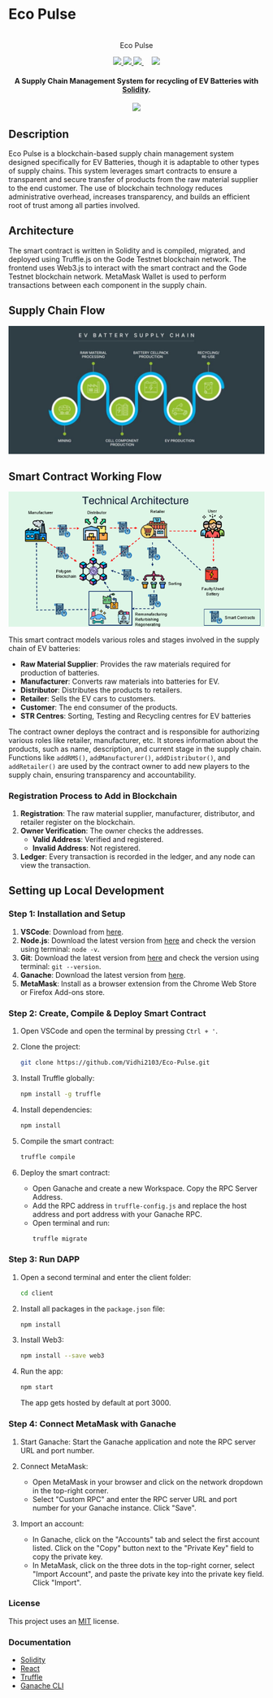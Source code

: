 # Eco Pulse

<p align="center">
  <br>  
  Eco Pulse
  <br>
</p>

<p align="center">
  <a href="https://soliditylang.org/">
    <img src="https://github.com/rishav4101/eth-supplychain-dapp/blob/main/images/Solidity.svg" width="80">       
  </a>
  <a href="https://reactjs.org/">
    <img src="https://github.com/rishav4101/eth-supplychain-dapp/blob/main/images/react.png" width="80">
  </a>
  <a href="https://www.trufflesuite.com/">
    <img src="https://github.com/rishav4101/eth-supplychain-dapp/blob/main/images/trufflenew.png" width="50">
  </a>
  &nbsp;&nbsp;&nbsp;
  <a href="https://www.npmjs.com/package/web3">
    <img src="https://github.com/rishav4101/eth-supplychain-dapp/blob/main/images/web3.jpg" width="60">
  </a>
</p>

<h4 align="center">A Supply Chain Management System for recycling of EV Batteries with <a href="https://docs.soliditylang.org/en/v0.8.4/" target="_blank">Solidity</a>.</h4>

<p align="center">
  <a>
    <img src="https://img.shields.io/badge/dependencies-up%20to%20date-brightgreen.svg">
  </a>
</p>

## Description

Eco Pulse is a blockchain-based supply chain management system designed specifically for EV Batteries, though it is adaptable to other types of supply chains. This system leverages smart contracts to ensure a transparent and secure transfer of products from the raw material supplier to the end customer. The use of blockchain technology reduces administrative overhead, increases transparency, and builds an efficient root of trust among all parties involved.

## Architecture

The smart contract is written in Solidity and is compiled, migrated, and deployed using Truffle.js on the Gode Testnet blockchain network. The frontend uses Web3.js to interact with the smart contract and the Gode Testnet blockchain network. MetaMask Wallet is used to perform transactions between each component in the supply chain.

## Supply Chain Flow

![Supply Chain Flow](client/src/assets/slide3.png)

## Smart Contract Working Flow

![Smart Contract Working Flow](client/public/Supply%20Chain%20Design.png)

This smart contract models various roles and stages involved in the supply chain of EV batteries:

- **Raw Material Supplier**: Provides the raw materials required for production of batteries.
- **Manufacturer**: Converts raw materials into batteries for EV.
- **Distributor**: Distributes the products to retailers.
- **Retailer**: Sells the EV cars to customers.
- **Customer**: The end consumer of the products.
- **STR Centres**: Sorting, Testing and Recycling centres for EV batteries

The contract owner deploys the contract and is responsible for authorizing various roles like retailer, manufacturer, etc. It stores information about the products, such as name, description, and current stage in the supply chain. Functions like `addRMS()`, `addManufacturer()`, `addDistributor()`, and `addRetailer()` are used by the contract owner to add new players to the supply chain, ensuring transparency and accountability.

### Registration Process to Add in Blockchain

1. **Registration**: The raw material supplier, manufacturer, distributor, and retailer register on the blockchain.
2. **Owner Verification**: The owner checks the addresses.
    - **Valid Address**: Verified and registered.
    - **Invalid Address**: Not registered.
3. **Ledger**: Every transaction is recorded in the ledger, and any node can view the transaction.

## Setting up Local Development

### Step 1: Installation and Setup

1. **VSCode**: Download from [here](https://code.visualstudio.com/).
2. **Node.js**: Download the latest version from [here](https://nodejs.org/) and check the version using terminal: `node -v`.
3. **Git**: Download the latest version from [here](https://git-scm.com/downloads) and check the version using terminal: `git --version`.
4. **Ganache**: Download the latest version from [here](https://www.trufflesuite.com/ganache).
5. **MetaMask**: Install as a browser extension from the Chrome Web Store or Firefox Add-ons store.

### Step 2: Create, Compile & Deploy Smart Contract

1. Open VSCode and open the terminal by pressing `Ctrl + '`.

2. Clone the project:
    ```sh
    git clone https://github.com/Vidhi2103/Eco-Pulse.git
    ```

3. Install Truffle globally:
    ```sh
    npm install -g truffle
    ```

4. Install dependencies:
    ```sh
    npm install
    ```

5. Compile the smart contract:
    ```sh
    truffle compile
    ```

6. Deploy the smart contract:
    - Open Ganache and create a new Workspace. Copy the RPC Server Address.
    - Add the RPC address in `truffle-config.js` and replace the host address and port address with your Ganache RPC.
    - Open terminal and run:
      ```sh
      truffle migrate
      ```

### Step 3: Run DAPP

1. Open a second terminal and enter the client folder:
    ```sh
    cd client
    ```

2. Install all packages in the `package.json` file:
    ```sh
    npm install
    ```

3. Install Web3:
    ```sh
    npm install --save web3
    ```

4. Run the app:
    ```sh
    npm start
    ```

    The app gets hosted by default at port 3000.

### Step 4: Connect MetaMask with Ganache

1. Start Ganache: Start the Ganache application and note the RPC server URL and port number.

2. Connect MetaMask: 
   - Open MetaMask in your browser and click on the network dropdown in the top-right corner.
   - Select "Custom RPC" and enter the RPC server URL and port number for your Ganache instance. Click "Save".

3. Import an account:
   - In Ganache, click on the "Accounts" tab and select the first account listed. Click on the "Copy" button next to the "Private Key" field to copy the private key.
   - In MetaMask, click on the three dots in the top-right corner, select "Import Account", and paste the private key into the private key field. Click "Import".

### License

This project uses an [MIT](https://opensource.org/licenses/MIT) license.

### Documentation

- [Solidity](https://docs.soliditylang.org/en/v0.8.4/)
- [React](https://reactjs.org/docs/getting-started.html)
- [Truffle](https://www.trufflesuite.com/docs/truffle/reference/configuration)
- [Ganache CLI](https://www.trufflesuite.com/docs/ganache/overview)
